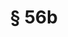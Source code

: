 ---
title: "§ 56b"
draft: false
exceptions:
- info53n
memberstates:
- AT
score: 3
compensation:
- Compensated
remarks: |
 


link: ""
---